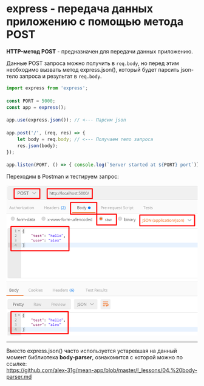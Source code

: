 # express - передача данных приложению с помощью метода POST

**HTTP-метод POST** - предназначен для передачи данных приложению.

Данные POST запроса можно получить в `req.body`, но перед этим необходимо вызвать метод express.json(), который будет парсить json-тело запроса и результат в `req.body`.

```js
import express from 'express';

const PORT = 5000;
const app = express();

app.use(express.json()); // <--- Парсим json

app.post('/', (req, res) => {
	let body = req.body; // <--- Получаем тело запроса
	res.json(body);
});

app.listen(PORT, () => { console.log(`Server started at ${PORT} port`)});
```

Переходим в Postman и тестируем запрос:

![](./imgs/05.png)

---

Вместо express.json() часто используется устаревшая на данный момент библиотека **body-parser**, ознакомится с которой можно по ссылке:   
https://github.com/alex-31g/mean-app/blob/master/!_lessons/04.%20body-parser.md
